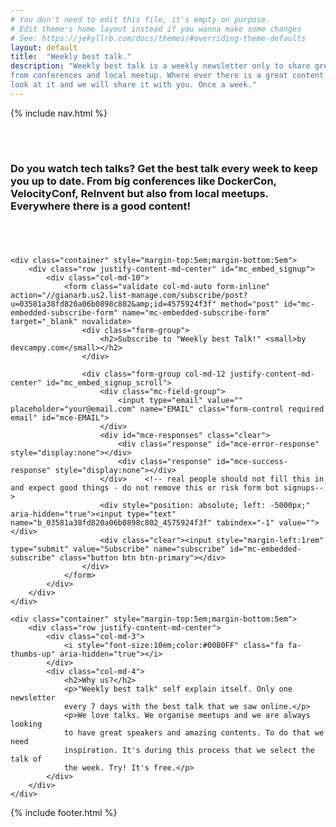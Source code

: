 ```yaml
---
# You don't need to edit this file, it's empty on purpose.
# Edit theme's home layout instead if you wanna make some changes
# See: https://jekyllrb.com/docs/themes/#overriding-theme-defaults
layout: default
title:  "Weekly best talk."
description: "Weekly best talk is a weekly newsletter only to share great talks
from conferences and local meetup. Where ever there is a great content. We will
look at it and we will share it with you. Once a week."
---
```

{% include nav.html %}

<div class="container-fluid">
	<div class="row featurette header bg-electric-blue">
		<div class="col-md-2"></div>
		<div style="margin-top:5em; margin-bottom:5em" class="small-pad col-md-4 text-center">
			<h3 class="text-white">Do you watch tech talks? Get the best talk every week to keep you
            up to date. From big conferences like DockerCon, VelocityConf,
            ReInvent but also from
            local meetups. Everywhere there is a good content!</h3>
		</div>
        <div class="col-md-4 mx-auto align-self-center">
            <i style="font-size:10em" class="fa fa-podcast" aria-hidden="true"></i>
        </div>
	</div>

	<div class="container" style="margin-top:5em;margin-bottom:5em">
		<div class="row justify-content-md-center" id="mc_embed_signup">
            <div class="col-md-10">
                <form class="validate col-md-auto form-inline" action="//gianarb.us2.list-manage.com/subscribe/post?u=03581a38fd820a06b0898c802&amp;id=4575924f3f" method="post" id="mc-embedded-subscribe-form" name="mc-embedded-subscribe-form" target="_blank" novalidate>
                    <div class="form-group">
                        <h2>Subscribe to "Weekly best Talk!" <small>by devcampy.com</small></h2>
                    </div>

                    <div class="form-group col-md-12 justify-content-md-center" id="mc_embed_signup_scroll">
                        <div class="mc-field-group">
                            <input type="email" value="" placeholder="your@email.com" name="EMAIL" class="form-control required email" id="mce-EMAIL">
                        </div>
                        <div id="mce-responses" class="clear">
                            <div class="response" id="mce-error-response" style="display:none"></div>
                            <div class="response" id="mce-success-response" style="display:none"></div>
                        </div>    <!-- real people should not fill this in and expect good things - do not remove this or risk form bot signups-->
                        <div style="position: absolute; left: -5000px;" aria-hidden="true"><input type="text" name="b_03581a38fd820a06b0898c802_4575924f3f" tabindex="-1" value=""></div>
                        <div class="clear"><input style="margin-left:1rem" type="submit" value="Subscribe" name="subscribe" id="mc-embedded-subscribe" class="button btn btn-primary"></div>
                    </div>
                </form>
            </div>
        </div>
	</div>

	<div class="container" style="margin-top:5em;margin-bottom:5em">
        <div class="row justify-content-md-center">
            <div class="col-md-3">
                <i style="font-size:10em;color:#0080FF" class="fa fa-thumbs-up" aria-hidden="true"></i>
            </div>
            <div class="col-md-4">
                <h2>Why us?</h2>
                <p>"Weekly best talk" self explain itself. Only one newsletter
                every 7 days with the best talk that we saw online.</p>
                <p>We love talks. We organise meetups and we are always looking
                to have great speakers and amazing contents. To do that we need
                inspiration. It's during this process that we select the talk of
                the week. Try! It's free.</p>
            </div>
        </div>
	</div>
</div>

{% include footer.html %}
